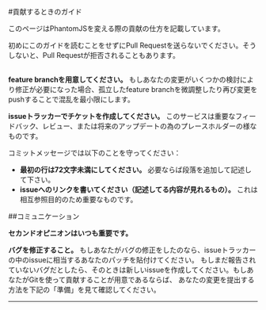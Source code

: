 #貢献するときのガイド

このページはPhantomJSを変える際の貢献の仕方を記載しています。

初めにこのガイドを読むことをせずにPull Requestを送らないでください。そうしないと、Pull Requestが拒否されることもあります。

##
**feature branchを用意してください。** もしあなたの変更がいくつかの検討により修正が必要になった場合、孤立したfeature branchを微調整したり再び変更をpushすることで混乱を最小限にします。

**issueトラッカーでチケットを作成してください。** このサービスは重要なフィードバック、レビュー、または将来のアップデートの為のプレースホルダーの様なものです。

コミットメッセージでは以下のことを守ってください：
* **最初の行は72文字未満にしてください。** 必要ならば段落を追加して記述して下さい。
* **issueへのリンクを書いてください（記述してる内容が見れるもの）。** これは相互参照目的のため重要なものです。

##コミュニケーション

**セカンドオピニオンはいつも重要です。**

**バグを修正すること。** もしあなたがバグの修正をしたのなら、issueトラッカーの中のissueに相当するあなたのパッチを貼付けてください。
もしまだ報告されていないバグだとしたら、そのときは新しいissueを作成してください。もしあなたがGitを使って貢献することが用意であるならば、
あなたの変更を提出する方法を下記の「準備」を見て確認してください。
****
